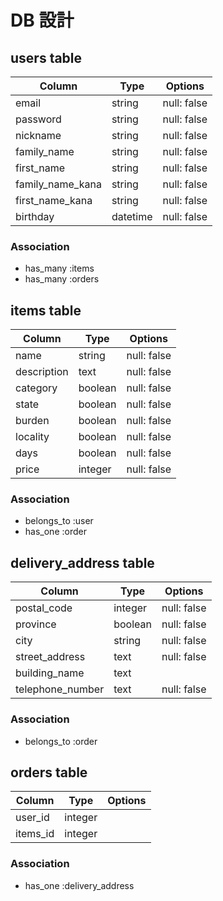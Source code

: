 # DB 設計

## users table

| Column             | Type                | Options                 |
|--------------------|---------------------|-------------------------|
| email              | string              | null: false             |
| password           | string              | null: false             |
| nickname           | string              | null: false             |
| family_name        | string              | null: false             |
| first_name         | string              | null: false             |
| family_name_kana   | string              | null: false             |
| first_name_kana    | string              | null: false             |
| birthday           | datetime            | null: false             |

### Association
- has_many :items
- has_many :orders

## items table

| Column             | Type                | Options                 |
|--------------------|---------------------|-------------------------|
| name               | string              | null: false             |
| description        | text                | null: false             |
| category           | boolean             | null: false             |
| state              | boolean             | null: false             |
| burden             | boolean             | null: false             |
| locality           | boolean             | null: false             |
| days               | boolean             | null: false             |
| price              | integer             | null: false             |

### Association
- belongs_to :user
- has_one :order

## delivery_address table

| Column             | Type                | Options                 |
|--------------------|---------------------|-------------------------|
| postal_code        | integer             | null: false             |
| province           | boolean             | null: false             |
| city               | string              | null: false             |
| street_address     | text                | null: false             |
| building_name      | text                |                         |
| telephone_number   | text                | null: false             |

### Association
- belongs_to :order

## orders table

| Column             | Type                | Options                 |
|--------------------|---------------------|-------------------------|
| user_id            | integer             |                         |
| items_id           | integer             |                         |

### Association
- has_one :delivery_address
